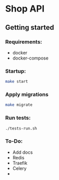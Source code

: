# Shop API

## Getting started

### Requirements:
- docker
- docker-compose

### Startup:
```bash
make start
```

### Apply migrations
```bash
make migrate
```

### Run tests:
```bash
./tests-run.sh
```

### To-Do:
- Add docs
- Redis
- Traefik
- Celery
- 